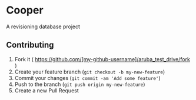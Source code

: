 # Cooper

A revisioning database project

## Contributing

1. Fork it ( https://github.com/[my-github-username]/aruba_test_drive/fork )
2. Create your feature branch (`git checkout -b my-new-feature`)
3. Commit your changes (`git commit -am 'Add some feature'`)
4. Push to the branch (`git push origin my-new-feature`)
5. Create a new Pull Request

